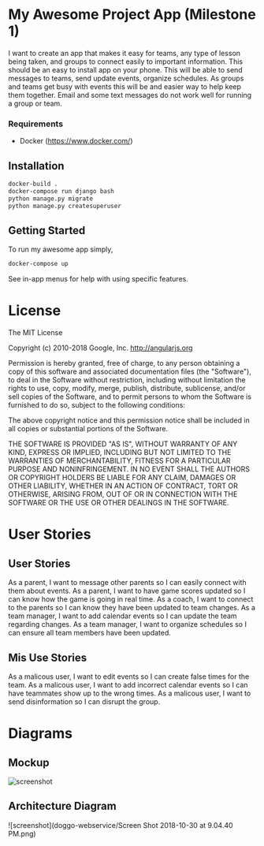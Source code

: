 # My Awesome Project App (Milestone 1)
I want to create an app that makes it easy for teams, any type of lesson being taken, and groups to connect easily to important information.  This should be an easy to install app on your phone.  This will be able to send messages to teams, send update events, organize schedules.  As groups and teams get busy with events this will be and easier way to help keep them together.  Email and some text messages do not work well for running a group or team.

### Requirements
* Docker (https://www.docker.com/)

## Installation
```bash
docker-build .
docker-compose run django bash
python manage.py migrate
python manage.py createsuperuser
```

## Getting Started
To run my awesome app simply,
```bash
docker-compose up
```
See in-app menus for help with using specific features.

# License

The MIT License

Copyright (c) 2010-2018 Google, Inc. http://angularjs.org

Permission is hereby granted, free of charge, to any person obtaining a copy
of this software and associated documentation files (the "Software"), to deal
in the Software without restriction, including without limitation the rights
to use, copy, modify, merge, publish, distribute, sublicense, and/or sell
copies of the Software, and to permit persons to whom the Software is
furnished to do so, subject to the following conditions:

The above copyright notice and this permission notice shall be included in
all copies or substantial portions of the Software.

THE SOFTWARE IS PROVIDED "AS IS", WITHOUT WARRANTY OF ANY KIND, EXPRESS OR
IMPLIED, INCLUDING BUT NOT LIMITED TO THE WARRANTIES OF MERCHANTABILITY,
FITNESS FOR A PARTICULAR PURPOSE AND NONINFRINGEMENT. IN NO EVENT SHALL THE
AUTHORS OR COPYRIGHT HOLDERS BE LIABLE FOR ANY CLAIM, DAMAGES OR OTHER
LIABILITY, WHETHER IN AN ACTION OF CONTRACT, TORT OR OTHERWISE, ARISING FROM,
OUT OF OR IN CONNECTION WITH THE SOFTWARE OR THE USE OR OTHER DEALINGS IN
THE SOFTWARE.

# User Stories
## User Stories
As a parent, I want to message other parents so I can easily connect with them about events.
As a parent, I want to have game scores updated so I can know how the game is going in real time.
As a coach, I want to connect to the parents so I can know they have been updated to team changes.
As a team manager, I want to add calendar events so I can update the team regarding changes.
As a team manager, I want to organize schedules so I can ensure all team members have been updated.

## Mis Use Stories
As a malicous user, I want to edit events so I can create false times for the team.
As a malicous user, I want to add incorrect calendar events so I can have teammates show up to the wrong times.
As a malicous user, I want to send disinformation so I can disrupt the group.

# Diagrams

## Mockup
![screenshot](https://github.com/mellonb/doggo-webservice/blob/master/iPhoneUIPics.png)

## Architecture Diagram
![screenshot](doggo-webservice/Screen Shot 2018-10-30 at 9.04.40 PM.png)
